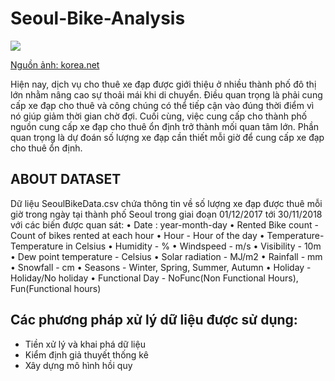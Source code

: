 # Seoul-Bike-Analysis
![](https://www.korea.net/upload/content/editImage/20180404_bike_article_01.jpg)

[Nguồn ảnh: korea.net](https://www.korea.net/NewsFocus/Society/view?articleId=156692)

Hiện nay, dịch vụ cho thuê xe đạp được giới thiệu ở nhiều thành phố đô thị lớn nhằm nâng cao sự thoải mái
khi di chuyển. Điều quan trọng là phải cung cấp xe đạp cho thuê và công chúng có thể tiếp cận vào đúng
thời điểm vì nó giúp giảm thời gian chờ đợi. Cuối cùng, việc cung cấp cho thành phố nguồn cung cấp xe đạp
cho thuê ổn định trở thành mối quan tâm lớn. Phần quan trọng là dự đoán số lượng xe đạp cần thiết mỗi giờ
để cung cấp xe đạp cho thuê ổn định.

## ABOUT DATASET
Dữ liệu SeoulBikeData.csv chứa thông tin về số lượng xe đạp được thuê mỗi giờ trong ngày tại thành phố Seoul trong giai đoạn 01/12/2017 tới 30/11/2018 với các biến được quan sát:
• Date : year-month-day
• Rented Bike count - Count of bikes rented at each hour
• Hour - Hour of the day
• Temperature-Temperature in Celsius
• Humidity - %
• Windspeed - m/s
• Visibility - 10m
• Dew point temperature - Celsius
• Solar radiation - MJ/m2
• Rainfall - mm
• Snowfall - cm
• Seasons - Winter, Spring, Summer, Autumn
• Holiday - Holiday/No holiday
• Functional Day - NoFunc(Non Functional Hours), Fun(Functional hours)

## Các phương pháp xử lý dữ liệu được sử dụng:
* Tiền xử lý và khai phá dữ liệu
* Kiểm định giả thuyết thống kê
* Xây dựng mô hình hồi quy
